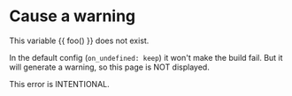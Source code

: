 # Cause a warning

This variable {{ foo() }} does not exist.

In the default config (`on_undefined: keep`) it won't make the build fail.
But it will generate a warning, so this page is NOT displayed.

This error is INTENTIONAL.